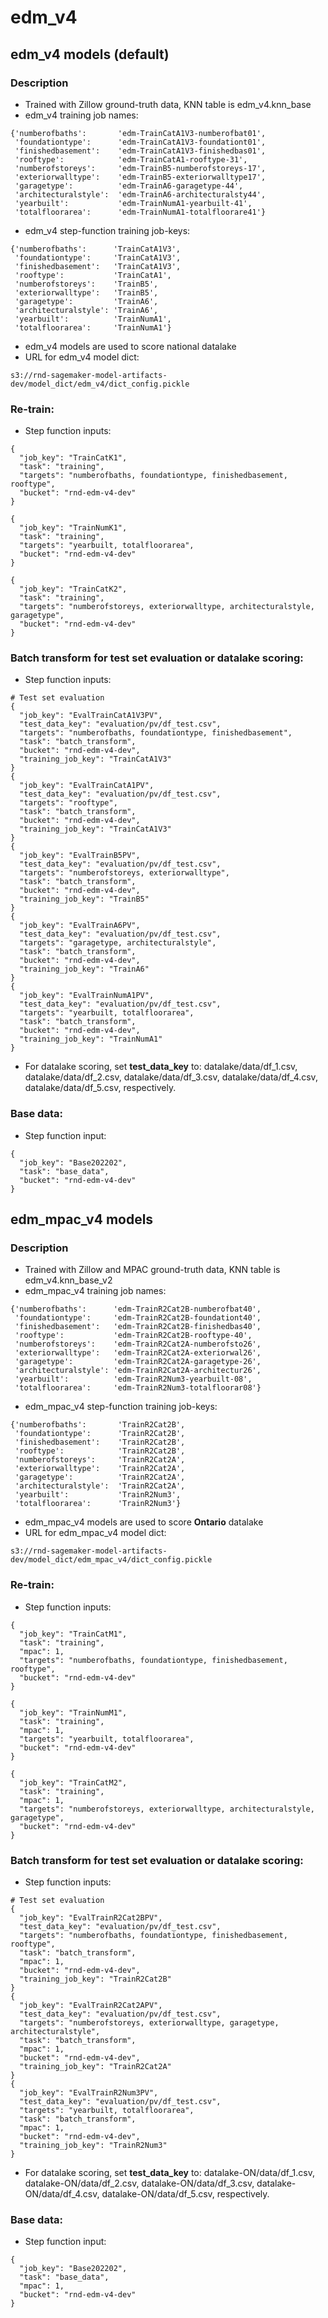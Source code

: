 # edm_v4

## edm_v4 models (default)

### Description

* Trained with Zillow ground-truth data, KNN table is edm_v4.knn_base 
* edm_v4 training job names:
```
{'numberofbaths':       'edm-TrainCatA1V3-numberofbat01',
 'foundationtype':      'edm-TrainCatA1V3-foundationt01',
 'finishedbasement':    'edm-TrainCatA1V3-finishedbas01',
 'rooftype':            'edm-TrainCatA1-rooftype-31',
 'numberofstoreys':     'edm-TrainB5-numberofstoreys-17',
 'exteriorwalltype':    'edm-TrainB5-exteriorwalltype17',
 'garagetype':          'edm-TrainA6-garagetype-44',
 'architecturalstyle':  'edm-TrainA6-architecturalsty44',
 'yearbuilt':           'edm-TrainNumA1-yearbuilt-41',
 'totalfloorarea':      'edm-TrainNumA1-totalfloorare41'}
```
* edm_v4 step-function training job-keys:
```
{'numberofbaths':      'TrainCatA1V3',
 'foundationtype':     'TrainCatA1V3',
 'finishedbasement':   'TrainCatA1V3',
 'rooftype':           'TrainCatA1',
 'numberofstoreys':    'TrainB5',
 'exteriorwalltype':   'TrainB5',
 'garagetype':         'TrainA6',
 'architecturalstyle': 'TrainA6',
 'yearbuilt':          'TrainNumA1',
 'totalfloorarea':     'TrainNumA1'}
```
* edm_v4 models are used to score national datalake
* URL for edm_v4 model dict:
```
s3://rnd-sagemaker-model-artifacts-dev/model_dict/edm_v4/dict_config.pickle
```

### Re-train:
* Step function inputs:
``` 
{
  "job_key": "TrainCatK1",
  "task": "training",
  "targets": "numberofbaths, foundationtype, finishedbasement, rooftype",
  "bucket": "rnd-edm-v4-dev"
}

{
  "job_key": "TrainNumK1",
  "task": "training",
  "targets": "yearbuilt, totalfloorarea",
  "bucket": "rnd-edm-v4-dev"
}

{
  "job_key": "TrainCatK2",
  "task": "training",
  "targets": "numberofstoreys, exteriorwalltype, architecturalstyle, garagetype",
  "bucket": "rnd-edm-v4-dev"
}
```

### Batch transform for test set evaluation or datalake scoring:
* Step function inputs:
```
# Test set evaluation
{
  "job_key": "EvalTrainCatA1V3PV",
  "test_data_key": "evaluation/pv/df_test.csv",
  "targets": "numberofbaths, foundationtype, finishedbasement",
  "task": "batch_transform",
  "bucket": "rnd-edm-v4-dev",
  "training_job_key": "TrainCatA1V3"
}
{
  "job_key": "EvalTrainCatA1PV",
  "test_data_key": "evaluation/pv/df_test.csv",
  "targets": "rooftype",
  "task": "batch_transform",
  "bucket": "rnd-edm-v4-dev",
  "training_job_key": "TrainCatA1V3"
}
{
  "job_key": "EvalTrainB5PV",
  "test_data_key": "evaluation/pv/df_test.csv",
  "targets": "numberofstoreys, exteriorwalltype",
  "task": "batch_transform",
  "bucket": "rnd-edm-v4-dev",
  "training_job_key": "TrainB5"
}
{
  "job_key": "EvalTrainA6PV",
  "test_data_key": "evaluation/pv/df_test.csv",
  "targets": "garagetype, architecturalstyle",
  "task": "batch_transform",
  "bucket": "rnd-edm-v4-dev",
  "training_job_key": "TrainA6"
}
{
  "job_key": "EvalTrainNumA1PV",
  "test_data_key": "evaluation/pv/df_test.csv",
  "targets": "yearbuilt, totalfloorarea",
  "task": "batch_transform",
  "bucket": "rnd-edm-v4-dev",
  "training_job_key": "TrainNumA1"
}
```
* For datalake scoring, set **test_data_key** to: datalake/data/df_1.csv, datalake/data/df_2.csv, datalake/data/df_3.csv, datalake/data/df_4.csv, datalake/data/df_5.csv, respectively.

### Base data:
* Step function input:
```
{
  "job_key": "Base202202",
  "task": "base_data",
  "bucket": "rnd-edm-v4-dev"
}
```


## edm_mpac_v4 models

### Description

* Trained with Zillow and MPAC ground-truth data, KNN table is edm_v4.knn_base_v2 
* edm_mpac_v4 training job names:
```
{'numberofbaths':      'edm-TrainR2Cat2B-numberofbat40',
 'foundationtype':     'edm-TrainR2Cat2B-foundationt40',
 'finishedbasement':   'edm-TrainR2Cat2B-finishedbas40',
 'rooftype':           'edm-TrainR2Cat2B-rooftype-40',
 'numberofstoreys':    'edm-TrainR2Cat2A-numberofsto26',
 'exteriorwalltype':   'edm-TrainR2Cat2A-exteriorwal26',
 'garagetype':         'edm-TrainR2Cat2A-garagetype-26',
 'architecturalstyle': 'edm-TrainR2Cat2A-architectur26',
 'yearbuilt':          'edm-TrainR2Num3-yearbuilt-08',
 'totalfloorarea':     'edm-TrainR2Num3-totalfloorar08'}
```
* edm_mpac_v4 step-function training job-keys:
```
{'numberofbaths':       'TrainR2Cat2B',
 'foundationtype':      'TrainR2Cat2B',
 'finishedbasement':    'TrainR2Cat2B',
 'rooftype':            'TrainR2Cat2B',
 'numberofstoreys':     'TrainR2Cat2A',
 'exteriorwalltype':    'TrainR2Cat2A',
 'garagetype':          'TrainR2Cat2A',
 'architecturalstyle':  'TrainR2Cat2A',
 'yearbuilt':           'TrainR2Num3',
 'totalfloorarea':      'TrainR2Num3'}
```
* edm_mpac_v4 models are used to score **Ontario** datalake
* URL for edm_mpac_v4 model dict:
```
s3://rnd-sagemaker-model-artifacts-dev/model_dict/edm_mpac_v4/dict_config.pickle
```

### Re-train:
* Step function inputs:
``` 
{
  "job_key": "TrainCatM1",
  "task": "training",
  "mpac": 1,
  "targets": "numberofbaths, foundationtype, finishedbasement, rooftype",
  "bucket": "rnd-edm-v4-dev"
}

{
  "job_key": "TrainNumM1",
  "task": "training",
  "mpac": 1,
  "targets": "yearbuilt, totalfloorarea",
  "bucket": "rnd-edm-v4-dev"
}

{
  "job_key": "TrainCatM2",
  "task": "training",
  "mpac": 1,
  "targets": "numberofstoreys, exteriorwalltype, architecturalstyle, garagetype",
  "bucket": "rnd-edm-v4-dev"
}
```

### Batch transform for test set evaluation or datalake scoring:
* Step function inputs:
```
# Test set evaluation
{
  "job_key": "EvalTrainR2Cat2BPV",
  "test_data_key": "evaluation/pv/df_test.csv",
  "targets": "numberofbaths, foundationtype, finishedbasement, rooftype",
  "task": "batch_transform",
  "mpac": 1,
  "bucket": "rnd-edm-v4-dev",
  "training_job_key": "TrainR2Cat2B"
}
{
  "job_key": "EvalTrainR2Cat2APV",
  "test_data_key": "evaluation/pv/df_test.csv",
  "targets": "numberofstoreys, exteriorwalltype, garagetype, architecturalstyle",
  "task": "batch_transform",
  "mpac": 1,
  "bucket": "rnd-edm-v4-dev",
  "training_job_key": "TrainR2Cat2A"
}
{
  "job_key": "EvalTrainR2Num3PV",
  "test_data_key": "evaluation/pv/df_test.csv",
  "targets": "yearbuilt, totalfloorarea",
  "task": "batch_transform",
  "mpac": 1,
  "bucket": "rnd-edm-v4-dev",
  "training_job_key": "TrainR2Num3"
}
```
* For datalake scoring, set **test_data_key** to: datalake-ON/data/df_1.csv, datalake-ON/data/df_2.csv, datalake-ON/data/df_3.csv, datalake-ON/data/df_4.csv, datalake-ON/data/df_5.csv, respectively.

### Base data:
* Step function input:
```
{
  "job_key": "Base202202",
  "task": "base_data",
  "mpac": 1,
  "bucket": "rnd-edm-v4-dev"
}
```
